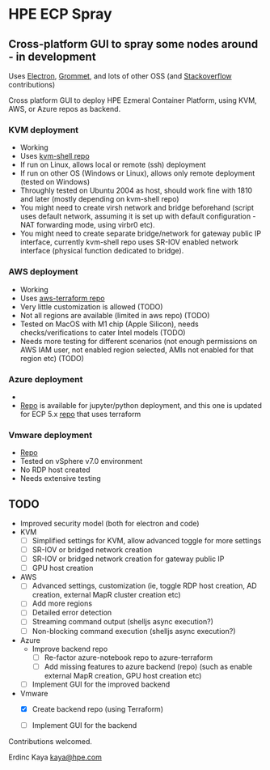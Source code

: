 # HPE ECP Spray

## Cross-platform GUI to spray some nodes around - in development

Uses 
[Electron](https://www.electronjs.org),
[Grommet](https://v2.grommet.io),
and lots of other OSS (and [Stackoverflow](https://stackoverflow.com/questions/tagged/javascript) contributions)

Cross platform GUI to deploy HPE Ezmeral Container Platform, using KVM, AWS, or Azure repos as backend.

### KVM deployment 
- Working
- Uses [kvm-shell repo](https://github.com/erdincka/ezmeral-demo-kvm-shell)
- If run on Linux, allows local or remote (ssh) deployment
- If run on other OS (Windows or Linux), allows only remote deployment (tested on Windows)
- Throughly tested on Ubuntu 2004 as host, should work fine with 1810 and later (mostly depending on kvm-shell repo)
- You might need to create virsh network and bridge beforehand (script uses default network, assuming it is set up with default configuration - NAT forwarding mode, using virbr0 etc).
- You might need to create separate bridge/network for gateway public IP interface, currently kvm-shell repo uses SR-IOV enabled network interface (physical function dedicated to bridge).

### AWS deployment
- Working
- Uses [aws-terraform repo](https://github.com/hpe-container-platform-community/hcp-demo-env-aws-terraform)
- Very little customization is allowed (TODO)
- Not all regions are available (limited in aws repo) (TODO)
- Tested on MacOS with M1 chip (Apple Silicon), needs checks/verifications to cater Intel models (TODO)
- Needs more testing for different scenarios (not enough permissions on AWS IAM user, not enabled region selected, AMIs not enabled for that region etc) (TODO)

### Azure deployment
- 
- [Repo](https://github.com/hpe-container-platform-community/demo-env-azure-notebook) is available for jupyter/python deployment, and this one is updated for ECP 5.x [repo](https://github.com/erdincka/bluedata-demo-env-azure-terraform-private) that uses terraform

### Vmware deployment
- [Repo](https://github.com/erdincka/ezmeral-demo-vmware-terraform)
- Tested on vSphere v7.0 environment
- No RDP host created
- Needs extensive testing

## TODO
- Improved security model (both for electron and code)
- KVM
  - [ ] Simplified settings for KVM, allow advanced toggle for more settings
  - [ ] SR-IOV or bridged network creation
  - [ ] SR-IOV or bridged network creation for gateway public IP
  - [ ] GPU host creation
- AWS
  - [ ] Advanced settings, customization (ie, toggle RDP host creation, AD creation, external MapR cluster creation etc)
  - [ ] Add more regions
  - [ ] Detailed error detection
  - [ ] Streaming command output (shelljs async execution?)
  - [ ] Non-blocking command execution (shelljs async execution?)
- Azure
  - Improve backend repo
    - [ ] Re-factor azure-notebook repo to azure-terraform
    - [ ] Add missing features to azure backend (repo) (such as enable external MapR creation, GPU host creation etc)
  - [ ] Implement GUI for the improved backend

- Vmware
  - [x] Create backend repo (using Terraform)
  - [ ] Implement GUI for the backend


Contributions welcomed.

Erdinc Kaya <kaya@hpe.com>

